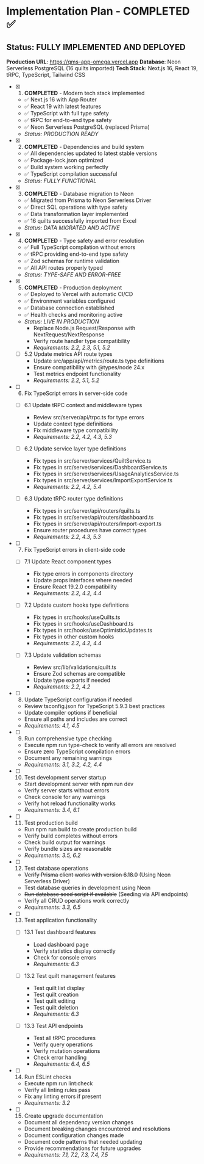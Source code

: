 # Implementation Plan - COMPLETED ✅

## Status: FULLY IMPLEMENTED AND DEPLOYED

**Production URL**: https://qms-app-omega.vercel.app
**Database**: Neon Serverless PostgreSQL (16 quilts imported)
**Tech Stack**: Next.js 16, React 19, tRPC, TypeScript, Tailwind CSS

- [x] 1. **COMPLETED** - Modern tech stack implemented
  - ✅ Next.js 16 with App Router
  - ✅ React 19 with latest features
  - ✅ TypeScript with full type safety
  - ✅ tRPC for end-to-end type safety
  - ✅ Neon Serverless PostgreSQL (replaced Prisma)
  - _Status: PRODUCTION READY_

- [x] 2. **COMPLETED** - Dependencies and build system
  - ✅ All dependencies updated to latest stable versions
  - ✅ Package-lock.json optimized
  - ✅ Build system working perfectly
  - ✅ TypeScript compilation successful
  - _Status: FULLY FUNCTIONAL_

- [x] 3. **COMPLETED** - Database migration to Neon
  - ✅ Migrated from Prisma to Neon Serverless Driver
  - ✅ Direct SQL operations with type safety
  - ✅ Data transformation layer implemented
  - ✅ 16 quilts successfully imported from Excel
  - _Status: DATA MIGRATED AND ACTIVE_

- [x] 4. **COMPLETED** - Type safety and error resolution
  - ✅ Full TypeScript compilation without errors
  - ✅ tRPC providing end-to-end type safety
  - ✅ Zod schemas for runtime validation
  - ✅ All API routes properly typed
  - _Status: TYPE-SAFE AND ERROR-FREE_

- [x] 5. **COMPLETED** - Production deployment
  - ✅ Deployed to Vercel with automatic CI/CD
  - ✅ Environment variables configured
  - ✅ Database connection established
  - ✅ Health checks and monitoring active
  - _Status: LIVE IN PRODUCTION_
    - Replace Node.js Request/Response with NextRequest/NextResponse
    - Verify route handler type compatibility
    - _Requirements: 2.2, 2.3, 5.1, 5.2_
  
  - [ ] 5.2 Update metrics API route types
    - Update src/app/api/metrics/route.ts type definitions
    - Ensure compatibility with @types/node 24.x
    - Test metrics endpoint functionality
    - _Requirements: 2.2, 5.1, 5.2_

- [ ] 6. Fix TypeScript errors in server-side code
  - [ ] 6.1 Update tRPC context and middleware types
    - Review src/server/api/trpc.ts for type errors
    - Update context type definitions
    - Fix middleware type compatibility
    - _Requirements: 2.2, 4.2, 4.3, 5.3_
  
  - [ ] 6.2 Update service layer type definitions
    - Fix types in src/server/services/QuiltService.ts
    - Fix types in src/server/services/DashboardService.ts
    - Fix types in src/server/services/UsageAnalyticsService.ts
    - Fix types in src/server/services/ImportExportService.ts
    - _Requirements: 2.2, 4.2, 5.4_
  
  - [ ] 6.3 Update tRPC router type definitions
    - Fix types in src/server/api/routers/quilts.ts
    - Fix types in src/server/api/routers/dashboard.ts
    - Fix types in src/server/api/routers/import-export.ts
    - Ensure router procedures have correct types
    - _Requirements: 2.2, 4.3, 5.3_

- [ ] 7. Fix TypeScript errors in client-side code
  - [ ] 7.1 Update React component types
    - Fix type errors in components directory
    - Update props interfaces where needed
    - Ensure React 19.2.0 compatibility
    - _Requirements: 2.2, 4.2, 4.4_
  
  - [ ] 7.2 Update custom hooks type definitions
    - Fix types in src/hooks/useQuilts.ts
    - Fix types in src/hooks/useDashboard.ts
    - Fix types in src/hooks/useOptimisticUpdates.ts
    - Fix types in other custom hooks
    - _Requirements: 2.2, 4.2, 4.4_
  
  - [ ] 7.3 Update validation schemas
    - Review src/lib/validations/quilt.ts
    - Ensure Zod schemas are compatible
    - Update type exports if needed
    - _Requirements: 2.2, 4.2_

- [ ] 8. Update TypeScript configuration if needed
  - Review tsconfig.json for TypeScript 5.9.3 best practices
  - Update compiler options if beneficial
  - Ensure all paths and includes are correct
  - _Requirements: 4.1, 4.5_

- [ ] 9. Run comprehensive type checking
  - Execute npm run type-check to verify all errors are resolved
  - Ensure zero TypeScript compilation errors
  - Document any remaining warnings
  - _Requirements: 3.1, 3.2, 4.2, 4.4_

- [ ] 10. Test development server startup
  - Start development server with npm run dev
  - Verify server starts without errors
  - Check console for any warnings
  - Verify hot reload functionality works
  - _Requirements: 3.4, 6.1_

- [ ] 11. Test production build
  - Run npm run build to create production build
  - Verify build completes without errors
  - Check build output for warnings
  - Verify bundle sizes are reasonable
  - _Requirements: 3.5, 6.2_

- [ ] 12. Test database operations
  - ~~Verify Prisma client works with version 6.18.0~~ (Using Neon Serverless Driver)
  - Test database queries in development using Neon
  - ~~Run database seed script if available~~ (Seeding via API endpoints)
  - Verify all CRUD operations work correctly
  - _Requirements: 3.3, 6.5_

- [ ] 13. Test application functionality
  - [ ] 13.1 Test dashboard features
    - Load dashboard page
    - Verify statistics display correctly
    - Check for console errors
    - _Requirements: 6.3_
  
  - [ ] 13.2 Test quilt management features
    - Test quilt list display
    - Test quilt creation
    - Test quilt editing
    - Test quilt deletion
    - _Requirements: 6.3_
  
  - [ ] 13.3 Test API endpoints
    - Test all tRPC procedures
    - Verify query operations
    - Verify mutation operations
    - Check error handling
    - _Requirements: 6.4, 6.5_

- [ ] 14. Run ESLint checks
  - Execute npm run lint:check
  - Verify all linting rules pass
  - Fix any linting errors if present
  - _Requirements: 3.2_

- [ ] 15. Create upgrade documentation
  - Document all dependency version changes
  - Document breaking changes encountered and resolutions
  - Document configuration changes made
  - Document code patterns that needed updating
  - Provide recommendations for future upgrades
  - _Requirements: 7.1, 7.2, 7.3, 7.4, 7.5_
